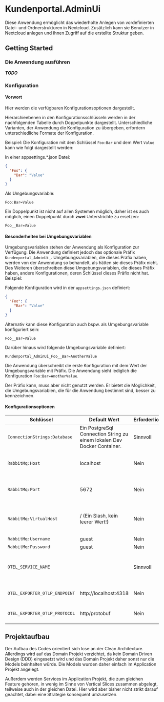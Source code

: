 # Kundenportal.AdminUi

Diese Anwendung ermöglicht das wiederholte Anlegen von vordefinierten Datei- und Ordnerstrukturen in Nextcloud. Zusätzlich kann sie Benutzer in Nextcloud anlegen und ihnen Zugriff auf die erstellte Struktur geben.

## Getting Started

### Die Anwendung ausführen

***TODO***

### Konfiguration

#### Vorwort

Hier werden die verfügbaren Konfigurationsoptionen dargestellt.

Hierarchieebenen in den Konfigurationsschlüsseln werden in der nachfolgenden Tabelle durch Doppelpunkte dargestellt. Unterschiedliche Varianten, der Anwendung die Konfiguration zu übergeben, erfordern unterschiedliche Formate der Konfiguration.

Beispiel:  Die Konfiguration mit dem Schlüssel `Foo:Bar` und dem Wert `Value` kann wie folgt dargestellt werden:

In einer appsettings.*.json Datei:

```json
{
  "Foo": {
    "Bar": "Value"
  }
}
```

Als Umgebungsvariable:

```env
Foo:Bar=Value
```

Ein Doppelpunkt ist nicht auf allen Systemen möglich, daher ist es auch möglich, einen Doppelpunkt durch **zwei** Unterstrichte zu ersetzen:

```env
Foo__Bar=Value
```

#### Besonderheiten bei Umgebungsvariablen

Umgebungsvariablen stehen der Anwendung als Konfiguration zur Verfügung. Die Anwendung definiert jedoch das optionale Präfix `Kundenportal_AdminUi_`. Umgebungsvariablen, die dieses Präfix haben, werden von der Anwendung so behandelt, als hätten sie dieses Präfix nicht. Des Weiteren überschreiben diese Umgebungsvariablen, die dieses Präfix haben, andere Konfigurationen, deren Schlüssel dieses Präfix nicht hat. Beispiel:

Folgende Konfiguration wird in der `appsettings.json` definiert:

```json
{
  "Foo": {
    "Bar": "Value"
  }
}
```

Alternativ kann diese Konfiguration auch bspw. als Umgebungsvariable konfiguriert sein:

```env
Foo__Bar=Value
```

Darüber hinaus wird folgende Umgebungsvariable definiert:

```env
Kundenportal_AdminUi_Foo__Bar=AnotherValue
```

Die Anwendung überschreibt die erste Konfiguration mit dem Wert der Umgebungsvariable mit Präfix. Die Anwendung sieht lediglich die Konfiguration `Foo:Bar=AnotherValue`.

Der Präfix kann, muss aber nicht genutzt werden. Er bietet die Möglichkeit, die Umgebungsvariablen, die für die Anwendung bestimmt sind, besser zu kennzeichnen.

#### Konfigurationsoptionen

| Schlüssel                     | Default Wert                                                            | Erforderlich | Beschreibung                                                                         |
|-------------------------------|-------------------------------------------------------------------------|--------------|--------------------------------------------------------------------------------------|
| `ConnectionStrings:Database`  | Ein PostgreSql Connection String zu einem lokalen Dev Docker Container. | Sinnvoll     | Der Connection String zur PostgreSql Datenbank.                                      |
| `RabbitMq:Host`               | localhost                                                               | Nein         | Der Host, unter dem die RabbitMq Instanz erreichbar ist.                             |
| `RabbitMq:Port`               | 5672                                                                    | Nein         | Der Port~~~~, unter dem die RabbitMq Instanz erreichbar ist.                         |
| `RabbitMq:VirtualHost`        | / (Ein Slash, kein leerer Wert!)                                        | Nein         | Der virtuelle Host in der RabbitMq Instanz (bei Fragen siehe RabbitMq Docs)          |
| `RabbitMq:Username`           | guest                                                                   | Nein         | Der Benutzername                                                                     |
| `RabbitMq:Password`           | guest                                                                   | Nein         | Das Passwort                                                                         |
| `OTEL_SERVICE_NAME`           |                                                                         | Sinnvoll     | Service Name for the Application in OpenTelemetry traces. Nur als Umgebungsvariable. | 
| `OTEL_EXPORTER_OTLP_ENDPOINT` | http://localhost:4318                                                   | Nein         | Der Endpoint für den OpenTelemetry Exporter                                          |
| `OTEL_EXPORTER_OTLP_PROTOCOL` | http/protobuf                                                           | Nein         | Das OLTP Protokoll. Erlaubte Werte: grpc, http/protobuf                              |

## Projektaufbau

Der Aufbau des Codes orientiert sich lose an der Clean Architecture. Allerdings wird auf das Domain Projekt verzichtet,
da kein Domain Driven Design (DDD) eingesetzt wird und das Domain Projekt daher sonst nur die Models beinhalten würde.
Die Models wurden daher einfach im Application Projekt angelegt.

Außerdem werden Services im Application Projekt, die zum gleichen Feature gehören, in wenig im Sinne von Vertical Slices
zusammen abgelegt, teilweise auch in der gleichen Datei. Hier wird aber bisher nicht strikt darauf geachtet, dabei 
eine Strategie konsequent umzusetzen.
